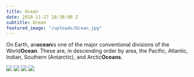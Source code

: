 ```yaml
---
title: Ocean
date: 2018-11-27 18:38:00 Z
subtitle: Ocean
featured_image: "/uploads/Ocean.jpg"
---
```


On Earth, an**ocean**is one of the major conventional divisions of the World**Ocean**. These are, in descending order by area, the Pacific, Atlantic, Indian, Southern (Antarctic), and Arctic**Oceans**.

<div class="gallery" data-columns="4">
<img src="/uploads/1.jpg">
<img src="/uploads/2.jpg">
<img src="/uploads/3.jpg">
<img src="/uploads/4.jpg">
</div>